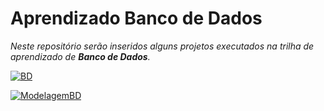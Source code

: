 # Aprendizado Banco de Dados

*Neste repositório serão inseridos alguns projetos executados na trilha de aprendizado de **Banco de Dados**.* 

[![BD](https://img.shields.io/badge/Banco%20de%20Dados%20Relacionais%20-%20SQL%20-%20darkred)](https://img.shields.io/badge/Banco%20de%20Dados%20Relacionais%20-%20SQL%20-%20)

[![ModelagemBD](https://img.shields.io/badge/Modelagem%20de%20Dados%20-%20SQL%20-%20darkred)](https://img.shields.io/badge/Modelagem%20de%20Dados%20-%20SQL%20-%20)

